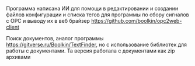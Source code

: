Программа написана ИИ для помощи в редактировании и создании файлов конфигурации и списка тегов для программы по сбору сигналов с OPC и выводу их в веб брайзер https://github.com/boolkin/opc2web-client


Поиск документов, аналог программы https://gitverse.ru/Boolkin/TextFinder, но с использование библиотек для работы с документами. Та версия работала с документами как zip архивами




